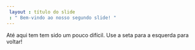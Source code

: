 ```yaml
---
 layout : título do slide
 : " Bem-vindo ao nosso segundo slide! "
---
```

Até aqui tem tem sido um pouco difícil.
Use a seta para a esquerda para voltar!

